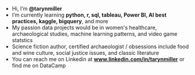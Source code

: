 - Hi, I’m ****@tarynmiller****
-  I’m currently learning ****python, r, sql, tableau, Power BI, AI best practices, kaggle, bigquery****, and more
-  My passion data projects would be in women's healthcare, archaeological studies, machine learning patterns, and video game statstics 
-  Science fiction author, certified archaeologist / obsessions include food and wine culture, social justice issues, and classic literature
-  You can reach me on Linkedin at ****www.linkedin.com/in/tarynmiller**** or find me on DataCamp


<!---
Taparimi/Taparimi is a ✨ special ✨ repository because its `README.md` (this file) appears on your GitHub profile.
You can click the Preview link to take a look at your changes.
--->
